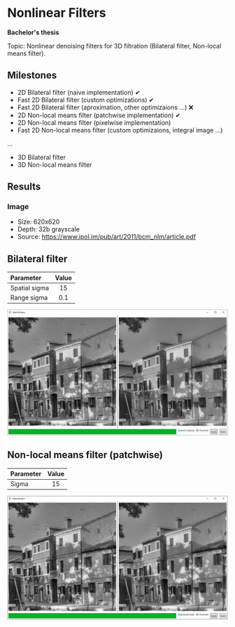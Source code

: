 # Nonlinear Filters
**Bachelor's thesis**

Topic: Nonlinear denoising filters for 3D filtration (Bilateral filter, Non-local means filter). 

## Milestones
- 2D Bilateral filter (naive implementation) ✔
- Fast 2D Bilateral filter (custom optimizations) ✔
- Fast 2D Bilateral filter (aproximation, other optimizaions ...) ❌
- 2D Non-local means filter (patchwise implementation) ✔
- 2D Non-local means filter (pixelwise implementation)
- Fast 2D Non-local means filter (custom optimizaions, integral image ...)

...
- 3D Bilateral filter
- 3D Non-local means filter

## Results

### Image

- Size: 620x620
- Depth: 32b grayscale
- Source: https://www.ipol.im/pub/art/2011/bcm_nlm/article.pdf

## Bilateral filter

| Parameter     | Value |
|:--------------|:-----:|
| Spatial sigma | 15    |
| Range sigma   | 0.1   |

![Bilateral filter](/Images/bilateral.png)

## Non-local means filter (patchwise)

| Parameter | Value |
|:----------|:-----:|
| Sigma     | 15    |

![Non-local means filter](/Images/nonlocal.png)
